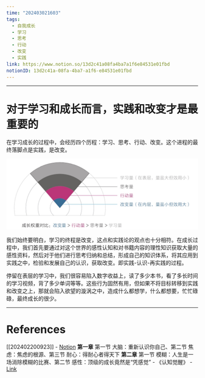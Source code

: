 ```yaml
---
time: "202403021603"
tags:
  - 自我成长
  - 学习
  - 思考
  - 行动
  - 改变
  - 实践
link: https://www.notion.so/13d2c41a08fa4ba7a1f6e84531e01fbd
notionID: 13d2c41a-08fa-4ba7-a1f6-e84531e01fbd
---
```


--- 
# 对于学习和成长而言，实践和改变才是最重要的

在学习成长的过程中，会经历四个历程：学习、思考、行动、改变。这个进程的最终落脚点是实践，是改变。

![image.png](https://raw.githubusercontent.com/TsingtenHsu/image-hosting/PicGo/202402201019667.png)

我们始终要明白，学习的终程是改变，这点和实践论的观点也十分相符。在成长过程中，我们首先要通过对这个世界的感性认知和对书籍内容的理性知识获取大量的感性资料，然后对于他们进行思考归纳和总结，形成自己的知识体系，将其应用到实践之中，检验和发展自己的认识，获取改变。即实践-认识-再实践的过程。

停留在表层的学习中，我们很容易陷入数字收益上，读了多少本书，看了多长时间的学习视频，背了多少单词等等。这些行为固然有用，但如果不将目标转移到实践和改变之上，那就会陷入欲望的漩涡之中，造成什么都想学，什么都想要，忙忙碌碌，最终成长的很少。

---
# References

[[202402200923]] - [Notion](https://www.notion.so/202402200923-301a1cb473ea46eea57cd799e81c6f47?pvs=4)
**第一章** 第一节 大脑：重新认识你自己、第二节 焦虑：焦虑的根源、第三节 耐心：得耐心者得天下
**第二章** 第一节 模糊：人生是一场消除模糊的比赛、第二节 感性：顶级的成长竟然是“凭感觉” - 《认知觉醒》 - [Link](https://weread.qq.com/web/reader/6a732ce07201202c6a7b30akd67323c0227d67d8ab4fb04?)